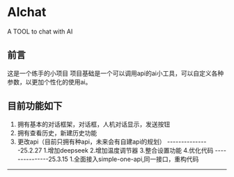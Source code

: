 # AIchat
 A TOOL to chat with AI
## 前言
这是一个练手的小项目
项目基础是一个可以调用api的ai小工具，可以自定义各种参数，以更加个性化的使用ai。
## 目前功能如下
1. 拥有基本的对话框架，对话框，人机对话显示，发送按钮
2. 拥有查看历史，新建历史功能
3. 更改api（目前只拥有种api，未来会有自建api的规划）
---------------25.2.27
1.增加deepseek
2.增加温度调节器
3.整合设置功能
4.优化代码
---------------25.3.15
1.全面接入simple-one-api,同一接口，重构代码
---------------
